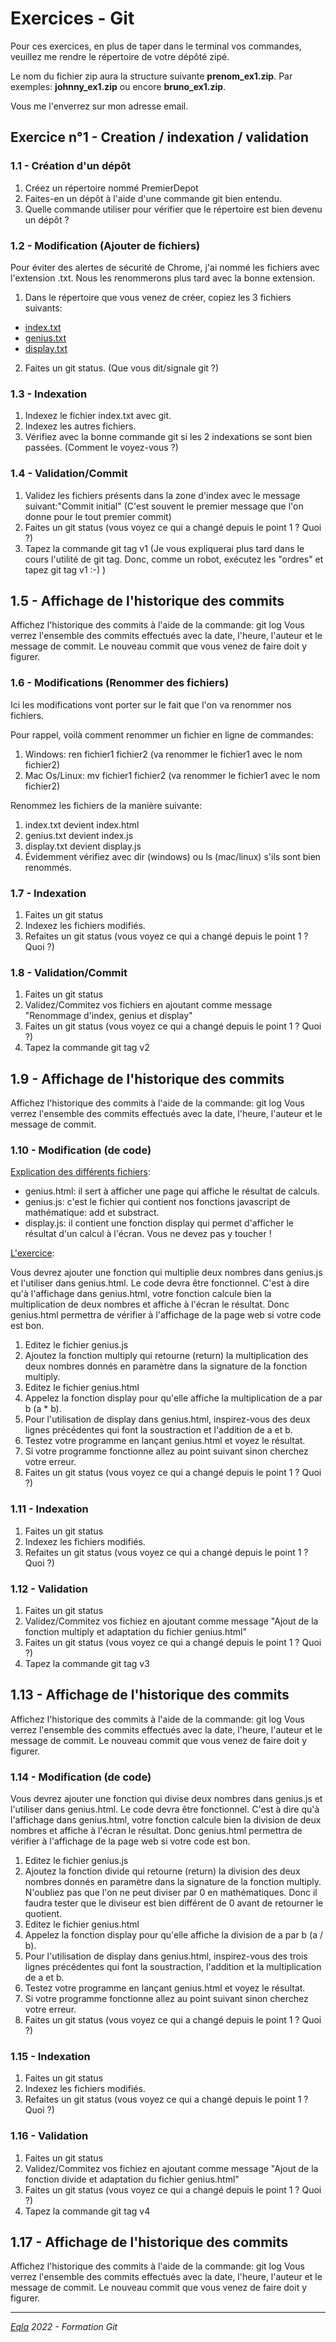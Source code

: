 <h1 class="text-center">Exercices - Git</h1>

Pour ces exercices, en plus de taper dans le terminal vos commandes, veuillez me rendre le répertoire de votre dépôté zipé.

Le nom du fichier zip aura la structure suivante **prenom_ex1.zip**. Par exemples: **johnny_ex1.zip** ou encore **bruno_ex1.zip**.

Vous me l'enverrez sur mon adresse email.

## Exercice n°1 - Creation / indexation / validation
### 1.1 - Création d'un dépôt
1. Créez un répertoire nommé PremierDepot
2. Faites-en un dépôt à l'aide d'une commande git bien entendu.
3. Quelle commande utiliser pour vérifier que le répertoire est bien devenu un dépôt ?

### 1.2 - Modification (Ajouter de fichiers)

Pour éviter des alertes de sécurité de Chrome, j'ai nommé les fichiers avec l'extension .txt. Nous les renommerons plus tard avec la bonne extension.

1. Dans le répertoire que vous venez de créer, copiez les 3 fichiers suivants:
- <a href="http://zamboyle.github.io/Cours/2022/Git/Files/index.txt" download>index.txt</a>
- [genius.txt](http://zamboyle.github.io/Cours/2022/Git/Files/genius.txt)
- [display.txt](http://zamboyle.github.io/Cours/2022/Git/Files/display.txt)
2. Faites un git status. (Que vous dit/signale git ?)

### 1.3 - Indexation

1. Indexez le fichier index.txt avec git.
2. Indexez les autres fichiers.
3. Vérifiez avec la bonne commande git si les 2 indexations se sont bien passées. (Comment le voyez-vous ?)

### 1.4 - Validation/Commit

1. Validez les fichiers présents dans la zone d'index avec le message suivant:"Commit initial" (C'est souvent le premier message que l'on donne pour le tout premier commit)
2. Faites un git status (vous voyez ce qui a changé depuis le point 1 ? Quoi ?)
3. Tapez la commande git tag v1 (Je vous expliquerai plus tard dans le cours l'utilité de git tag. Donc, comme un robot, exécutez les "ordres" et tapez git tag v1 :-) )

## 1.5 - Affichage de l'historique des commits

Affichez l'historique des commits à l'aide de la commande: git log
Vous verrez l'ensemble des commits effectués avec la date, l'heure, l'auteur et le message de commit.
Le nouveau commit que vous venez de faire doit y figurer.

### 1.6 - Modifications (Renommer des fichiers)

Ici les modifications vont porter sur le fait que l'on va renommer nos fichiers.

Pour rappel, voilà comment renommer un fichier en ligne de commandes:

1. Windows: ren fichier1 fichier2 (va renommer le fichier1 avec le nom fichier2)
2. Mac Os/Linux: mv fichier1 fichier2 (va renommer le fichier1 avec le nom fichier2)

Renommez les fichiers de la manière suivante:

1. index.txt devient index.html
2. genius.txt devient index.js
3. display.txt devient display.js
4. Évidemment vérifiez avec dir (windows) ou ls (mac/linux) s'ils sont bien renommés.

### 1.7 - Indexation

1. Faites un git status
2. Indexez les fichiers modifiés.
3. Refaites un git status (vous voyez ce qui a changé depuis le point 1 ? Quoi ?)

### 1.8 - Validation/Commit

1. Faites un git status
2. Validez/Commitez vos fichiers en ajoutant comme message "Renommage d'index, genius et display"
3. Faites un git status (vous voyez ce qui a changé depuis le point 1 ? Quoi ?)
4. Tapez la commande git tag v2

## 1.9 - Affichage de l'historique des commits

Affichez l'historique des commits à l'aide de la commande: git log
Vous verrez l'ensemble des commits effectués avec la date, l'heure, l'auteur et le message de commit.

### 1.10 - Modification (de code)

<u>Explication des différents fichiers</u>:

- genius.html: il sert à afficher une page qui affiche le résultat de calculs.
- genius.js: c'est le fichier qui contient nos fonctions javascript de mathématique: add et substract.
- display.js: il contient une fonction display qui permet d'afficher le résultat d'un calcul à l'écran. Vous ne devez pas y toucher !

<u>L'exercice</u>:

Vous devrez ajouter une fonction qui multiplie deux nombres dans genius.js et l'utiliser dans genius.html. Le code devra être fonctionnel. C'est à dire qu'à l'affichage dans genius.html, votre fonction calcule bien la multiplication de deux nombres et affiche à l'écran le résultat. Donc genius.html permettra de vérifier à l'affichage de la page web si votre code est bon.

1. Editez le fichier genius.js 
2. Ajoutez la fonction multiply qui retourne (return) la multiplication des deux nombres donnés en paramètre dans la signature de la fonction multiply.
3. Editez le fichier genius.html
4. Appelez la fonction display pour qu'elle affiche la multiplication de a par b (a * b).
5. Pour l'utilisation de display dans genius.html, inspirez-vous des deux lignes précédentes qui font la soustraction et l'addition de a et b.
6. Testez votre programme en lançant genius.html et voyez le résultat.
7. Si votre programme fonctionne allez au point suivant sinon cherchez votre erreur.
6. Faites un git status (vous voyez ce qui a changé depuis le point 1 ? Quoi ?)

### 1.11 - Indexation

1. Faites un git status
2. Indexez les fichiers modifiés.
3. Refaites un git status (vous voyez ce qui a changé depuis le point 1 ? Quoi ?)

### 1.12 - Validation

1. Faites un git status
2. Validez/Commitez vos fichiez en ajoutant comme message "Ajout de la fonction multiply et adaptation du fichier genius.html"
3. Faites un git status (vous voyez ce qui a changé depuis le point 1 ? Quoi ?)
4. Tapez la commande git tag v3

## 1.13 - Affichage de l'historique des commits

Affichez l'historique des commits à l'aide de la commande: git log
Vous verrez l'ensemble des commits effectués avec la date, l'heure, l'auteur et le message de commit.
Le nouveau commit que vous venez de faire doit y figurer.

### 1.14 - Modification (de code)

Vous devrez ajouter une fonction qui divise deux nombres dans genius.js et l'utiliser dans genius.html. Le code devra être fonctionnel. C'est à dire qu'à l'affichage dans genius.html, votre fonction calcule bien la division de deux nombres et affiche à l'écran le résultat. Donc genius.html permettra de vérifier à l'affichage de la page web si votre code est bon.

1. Editez le fichier genius.js 
2. Ajoutez la fonction divide qui retourne (return) la division des deux nombres donnés en paramètre dans la signature de la fonction multiply. N'oubliez pas que l'on ne peut diviser par 0 en mathématiques. Donc il faudra tester que le diviseur est bien différent de 0 avant de retourner le quotient.
3. Editez le fichier genius.html
4. Appelez la fonction display pour qu'elle affiche la division de a par b (a / b).
5. Pour l'utilisation de display dans genius.html, inspirez-vous des trois lignes précédentes qui font la soustraction, l'addition et la multiplication de a et b.
6. Testez votre programme en lançant genius.html et voyez le résultat.
7. Si votre programme fonctionne allez au point suivant sinon cherchez votre erreur.
6. Faites un git status (vous voyez ce qui a changé depuis le point 1 ? Quoi ?)

### 1.15 - Indexation

1. Faites un git status
2. Indexez les fichiers modifiés.
3. Refaites un git status (vous voyez ce qui a changé depuis le point 1 ? Quoi ?)

### 1.16 - Validation

1. Faites un git status
2. Validez/Commitez vos fichiez en ajoutant comme message "Ajout de la fonction divide et adaptation du fichier genius.html"
3. Faites un git status (vous voyez ce qui a changé depuis le point 1 ? Quoi ?)
4. Tapez la commande git tag v4

## 1.17 - Affichage de l'historique des commits

Affichez l'historique des commits à l'aide de la commande: git log
Vous verrez l'ensemble des commits effectués avec la date, l'heure, l'auteur et le message de commit.
Le nouveau commit que vous venez de faire doit y figurer.


***
_[Eqla](http://www.eqla.be) 2022 - Formation Git_
